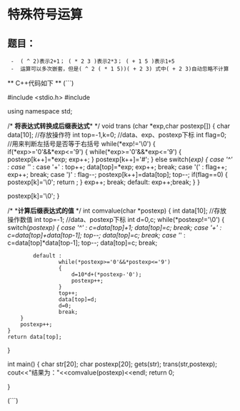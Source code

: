 # 特殊符号运算
## 题目： 
     -  ( ^ 2)表示2+1； ( * 2 3 )表示2*3； ( + 1 5 )表示1+5
     -  运算可以多次嵌套，但是( ^ 2 ( * 1 5))( + 2 3) 式中( + 2 3)自动忽略不计算


** C++代码如下 **
(```)

#include <stdio.h>
#include <iostream>

using namespace std;

/* **********将表达式转换成后缀表达式*********** */
void trans (char *exp,char postexp[])
{
    char data[10];      //存放操作符
    int top=-1,k=0;           //data、exp、postexp下标
    int flag=0;                 //用来判断左括号是否等于右括号
    while(*exp!='\0')
    {
        if(*exp>='0'&&*exp<='9')
        {
            while(*exp>='0'&&*exp<='9')
            {
                postexp[k++]=*exp;
                exp++;
            }
           postexp[k++]='#';
        }
        else
        switch(*exp)
        {
            case '^' :
            case '*' :
            case '+' :
                  top++;
                  data[top]=*exp;
                  exp++;
                  break;
            case '(' :
                  flag++;
                  exp++;
                  break;
            case ')' :
                  flag--;
                  postexp[k++]=data[top];
                  top--;
                  if(flag==0)
                  {
                      postexp[k]='\0';
                      return ;
                  }
                  exp++;
                  break;
            default: exp++;break;
        }
    }

postexp[k]='\0';
}


/* ***********计算后缀表达式的值********** */
int comvalue(char *postexp)
{
    int data[10];      //存放操作数值
    int top=-1;                //data、postexp下标
    int d=0,c;
    while(*postexp!='\0')
    {
        switch(*postexp)
        {
            case '^' :
                    c=data[top]+1;
                    data[top]=c;
                    break;
            case '+' :
                    c=data[top]+data[top-1];
                    top--;
                    data[top]=c;
                    break;
            case '*' :
                    c=data[top]*data[top-1];
                    top--;
                    data[top]=c;
                    break;

            default :
                    while(*postexp>='0'&&*postexp<='9')
                    {
                        d=10*d+(*postexp-'0');
                        postexp++;
                    }
                    top++;
                    data[top]=d;
                    d=0;
                    break;
        }
        postexp++;
    }
    return data[top];
}


int main()
{
    char str[20];
    char postexp[20];
    gets(str);
    trans(str,postexp);
    cout<<"结果为："<<comvalue(postexp)<<endl;
    return 0;

}


(```)